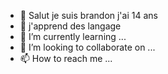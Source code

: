 - 👋 Salut je suis brandon j'ai 14 ans
- 👀 j'apprend des langage
- 🌱 I’m currently learning ...
- 💞️ I’m looking to collaborate on ...
- 📫 How to reach me ...

<!---
Brandon130HD/Brandon130HD is a ✨ special ✨ repository because its `README.md` (this file) appears on your GitHub profile.
You can click the Preview link to take a look at your changes.
--->
